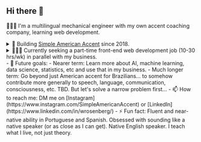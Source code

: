 ## Hi there 👋

👨🏻‍💻 I'm a multilingual mechanical engineer with my own accent coaching company, learning web development.
<details><summary>🔭 Building <a href="https://github.com/SimpleAmericanAccent">Simple American Accent</a> since 2018.</summary>
  - I help Brazilians get an American accent, if they are already advanced in English.
  - 200k+ followers on Instagram.
  - Upgrading from a service business to a tech-enabled service business.
  - I'm building my own full stack web app and already using the MVP with clients.</details>
<details><summary>👨🏻‍💻 Currently seeking a part-time front-end web development job (10-30 hrs/wk) in parallel with my business.</summary>
  -  Why?
      -  build my skills further and
      -  stabilize my income / take some financial pressure off my business.
  -  <a href="https://www.williamrosenberg.com">Here's my portfolio.</a></details>
- 🔮 Future goals:
  - Nearer term: Learn more about AI, machine learning, data science, statistics, etc and use that in my business.
  - Much longer term: Go beyond just American accent for Brazilians... to somehow contribute more generally to speech, language, communication, consciousness, etc. TBD. But let's solve a narrow problem first...
- 📫 How to reach me: DM me on [Instagram](https://www.instagram.com/SimpleAmericanAccent) or [LinkedIn](https://www.linkedin.com/in/wrosenberg/)
- ⚡ Fun fact: Fluent and near-native ability in Portuguese and Spanish. Obsessed with sounding like a native speaker (or as close as I can get). Native English speaker. I teach what I live, not just theory.

<!--
**will-rosenberg/will-rosenberg** is a ✨ _special_ ✨ repository because its `README.md` (this file) appears on your GitHub profile.

Here are some ideas to get you started:

- 🔭 I’m currently working on ...
- 🌱 I’m currently learning ...
- 👯 I’m looking to collaborate on ...
- 🤔 I’m looking for help with ...
- 💬 Ask me about ...
- 📫 How to reach me: ...
- 😄 Pronouns: ...
- ⚡ Fun fact: ...
-->
